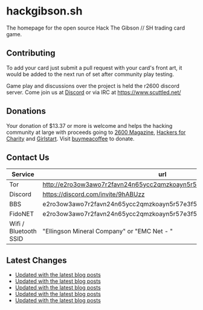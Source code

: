 # hackgibson.sh
The homepage for the open source Hack The Gibson // SH trading card game.


## Contributing

To add your card just submit a pull request with your card's front art, it would be added to the next run of set after community play testing.

Game play and discussions over the project is held the r2600 discord server. Come join us at [Discord](https://discord.com/invite/9hABUzz) or via IRC at https://www.scuttled.net/


## Donations

Your donation of $13.37 or more is welcome and helps the hacking community at large with proceeds going to [2600 Magazine](https://2600.com/), [Hackers for Charity](https://hackersforcharity.org) and [Girlstart](https://girlstart.org).  Visit [buymeacoffee](https://www.buymeacoffee.com/hackgibson.sh) to donate.


## Contact Us

Service | url
-|-
Tor | http://e2ro3ow3awo7r2favn24n65ycc2qmzkoayn5r57e3f56nvjwdcgg32ad.onion
Discord | https://discord.com/invite/9hABUzz
BBS | e2ro3ow3awo7r2favn24n65ycc2qmzkoayn5r57e3f56nvjwdcgg32ad.onion:23
FidoNET | e2ro3ow3awo7r2favn24n65ycc2qmzkoayn5r57e3f56nvjwdcgg32ad.onion:24554
Wifi / Bluetooth SSID | "Ellingson Mineral Company" or "EMC Net - <fidonet address>"

## Latest Changes
<!-- BLOG-POST-LIST:START -->
- [Updated with the latest blog posts](https://github.com/DFW2600/hackgibson.sh/commit/b17af2fcaff5ffa0d3410ab3ec00d700115aa7fb)
- [Updated with the latest blog posts](https://github.com/DFW2600/hackgibson.sh/commit/e1e16c30c8edd6d37ff78986b1b7aedaba643c03)
- [Updated with the latest blog posts](https://github.com/DFW2600/hackgibson.sh/commit/760d330da40272de111feff45d6cbe81c77fdbb1)
- [Updated with the latest blog posts](https://github.com/DFW2600/hackgibson.sh/commit/c8424c0af77470415741b4062dcaa264becf95d5)
- [Updated with the latest blog posts](https://github.com/DFW2600/hackgibson.sh/commit/a1db4182cfcd32bc5d65da6a1dc788b7b835dd73)
<!-- BLOG-POST-LIST:END -->
